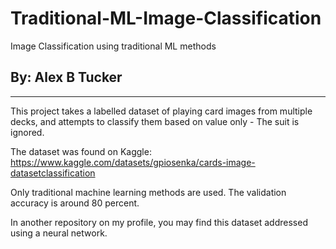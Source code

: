 # Traditional-ML-Image-Classification
Image Classification using traditional ML methods

## By: Alex B Tucker
--------------------

This project takes a labelled dataset of playing card images from multiple decks, and attempts to classify them based on value only - The suit is ignored.

The dataset was found on Kaggle: https://www.kaggle.com/datasets/gpiosenka/cards-image-datasetclassification

Only traditional machine learning methods are used. The validation accuracy is around 80 percent.

In another repository on my profile, you may find this dataset addressed using a neural network.
